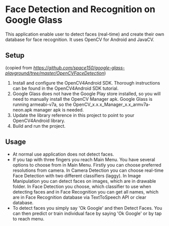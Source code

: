 # Face Detection and Recognition on Google Glass #
This application enable user to detect faces (real-time) and create their own database for face recognition. It uses OpenCV for Android and JavaCV.

## Setup ##
(copied from *https://github.com/space150/google-glass-playground/tree/master/OpenCVFaceDetection*) 

1. Install and configure the OpenCV4Android SDK. Thorough instructions can be found in the OpenCV4Android SDK tutorial.
2. Google Glass does not have the Google Play store installed, so you will need to manually install the OpenCV Manager apk. Google Glass is running armeabi-v7a, so the OpenCV_x.x.x_Manager_x.x_armv7a-neon.apk manager apk is needed.
3. Update the library reference in this project to point to your OpenCV4Android library.
4. Build and run the project.

## Usage ##
* At normal use application does not detect faces.
* If you tap with three fingers you reach Main Menu. You have several options to choose from in Main Menu. Firstly you can choose preferred resolutions from camera. In Camera Detection you can choose real-time Face Detection with two different classifiers (laggy). In Image Manipulation you can detect faces on images, which are in drawable folder. In Face Detection you choose, which classifier to use when detecting faces and in Face Recognition you can get all names, which are in Face Recognition database via TextToSpeech API or clear database.
* To detect faces you simply say 'Ok Google' and then Detect Faces. You can then predict or train individual face by saying 'Ok Google' or by tap to reach menu.
